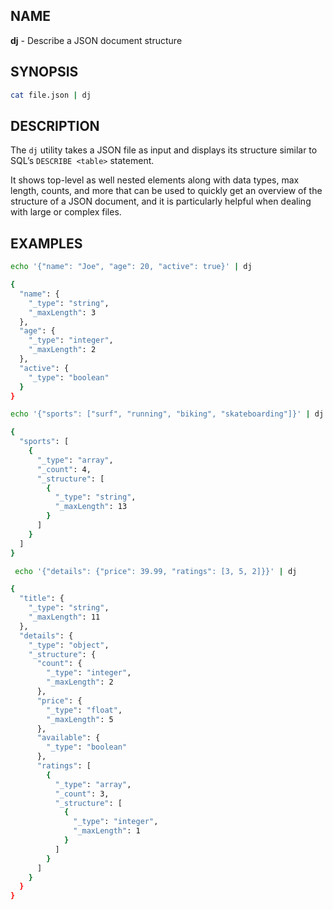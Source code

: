 ## NAME

**dj** - Describe a JSON document structure

## SYNOPSIS

```bash
cat file.json | dj
```

## DESCRIPTION

The `dj` utility takes a JSON file as input and displays its structure similar to SQL’s `DESCRIBE <table>` statement.

It shows top-level as well nested elements along with data types, max length, counts, and more that can be used to quickly get an overview of the structure of a JSON document, and it is particularly helpful when dealing with large or complex files.

## EXAMPLES

```bash
echo '{"name": "Joe", "age": 20, "active": true}' | dj

{
  "name": {
    "_type": "string",
    "_maxLength": 3
  },
  "age": {
    "_type": "integer",
    "_maxLength": 2
  },
  "active": {
    "_type": "boolean"
  }
}
```

```bash
echo '{"sports": ["surf", "running", "biking", "skateboarding"]}' | dj

{
  "sports": [
    {
      "_type": "array",
      "_count": 4,
      "_structure": [
        {
          "_type": "string",
          "_maxLength": 13
        }
      ]
    }
  ]
}
```

```bash
 echo '{"details": {"price": 39.99, "ratings": [3, 5, 2]}}' | dj

{
  "title": {
    "_type": "string",
    "_maxLength": 11
  },
  "details": {
    "_type": "object",
    "_structure": {
      "count": {
        "_type": "integer",
        "_maxLength": 2
      },
      "price": {
        "_type": "float",
        "_maxLength": 5
      },
      "available": {
        "_type": "boolean"
      },
      "ratings": [
        {
          "_type": "array",
          "_count": 3,
          "_structure": [
            {
              "_type": "integer",
              "_maxLength": 1
            }
          ]
        }
      ]
    }
  }
}
```
